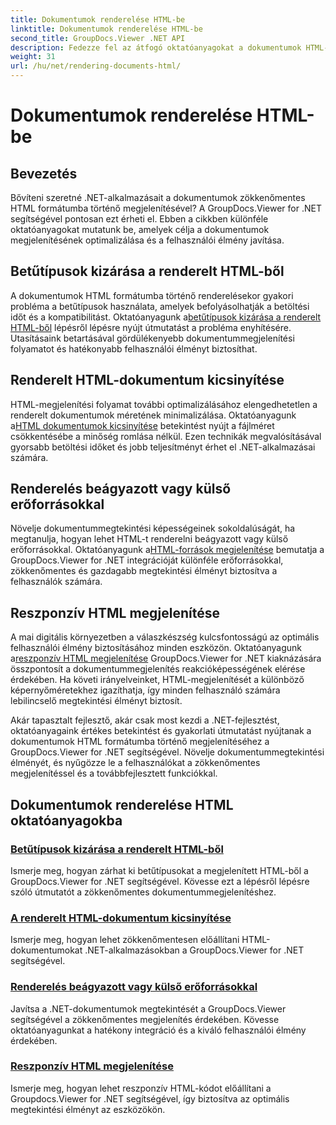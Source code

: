 ```yaml
---
title: Dokumentumok renderelése HTML-be
linktitle: Dokumentumok renderelése HTML-be
second_title: GroupDocs.Viewer .NET API
description: Fedezze fel az átfogó oktatóanyagokat a dokumentumok HTML-formátumba történő megjelenítéséről a GroupDocs.Viewer for .NET használatával. Tanuljon meg technikákat a dokumentumok megjelenítéséhez és a jobb felhasználói élményhez.
weight: 31
url: /hu/net/rendering-documents-html/
---
```


# Dokumentumok renderelése HTML-be


## Bevezetés

Bővíteni szeretné .NET-alkalmazásait a dokumentumok zökkenőmentes HTML formátumba történő megjelenítésével? A GroupDocs.Viewer for .NET segítségével pontosan ezt érheti el. Ebben a cikkben különféle oktatóanyagokat mutatunk be, amelyek célja a dokumentumok megjelenítésének optimalizálása és a felhasználói élmény javítása.

## Betűtípusok kizárása a renderelt HTML-ből
 A dokumentumok HTML formátumba történő renderelésekor gyakori probléma a betűtípusok használata, amelyek befolyásolhatják a betöltési időt és a kompatibilitást. Oktatóanyagunk a[betűtípusok kizárása a renderelt HTML-ből](./exclude-fonts-html/) lépésről lépésre nyújt útmutatást a probléma enyhítésére. Utasításaink betartásával gördülékenyebb dokumentummegjelenítési folyamatot és hatékonyabb felhasználói élményt biztosíthat. 

## Renderelt HTML-dokumentum kicsinyítése
 HTML-megjelenítési folyamat további optimalizálásához elengedhetetlen a renderelt dokumentumok méretének minimalizálása. Oktatóanyagunk a[HTML dokumentumok kicsinyítése](./minify-html/) betekintést nyújt a fájlméret csökkentésébe a minőség romlása nélkül. Ezen technikák megvalósításával gyorsabb betöltési időket és jobb teljesítményt érhet el .NET-alkalmazásai számára.

## Renderelés beágyazott vagy külső erőforrásokkal
 Növelje dokumentummegtekintési képességeinek sokoldalúságát, ha megtanulja, hogyan lehet HTML-t renderelni beágyazott vagy külső erőforrásokkal. Oktatóanyagunk a[HTML-források megjelenítése](./render-html-resources/) bemutatja a GroupDocs.Viewer for .NET integrációját különféle erőforrásokkal, zökkenőmentes és gazdagabb megtekintési élményt biztosítva a felhasználók számára.

## Reszponzív HTML megjelenítése
 A mai digitális környezetben a válaszkészség kulcsfontosságú az optimális felhasználói élmény biztosításához minden eszközön. Oktatóanyagunk a[reszponzív HTML megjelenítése](./render-responsive-html/) GroupDocs.Viewer for .NET kiaknázására összpontosít a dokumentummegjelenítés reakcióképességének elérése érdekében. Ha követi irányelveinket, HTML-megjelenítését a különböző képernyőméretekhez igazíthatja, így minden felhasználó számára lebilincselő megtekintési élményt biztosít.

Akár tapasztalt fejlesztő, akár csak most kezdi a .NET-fejlesztést, oktatóanyagaink értékes betekintést és gyakorlati útmutatást nyújtanak a dokumentumok HTML formátumba történő megjelenítéséhez a GroupDocs.Viewer for .NET segítségével. Növelje dokumentummegtekintési élményét, és nyűgözze le a felhasználókat a zökkenőmentes megjelenítéssel és a továbbfejlesztett funkciókkal.

## Dokumentumok renderelése HTML oktatóanyagokba
### [Betűtípusok kizárása a renderelt HTML-ből](./exclude-fonts-html/)
Ismerje meg, hogyan zárhat ki betűtípusokat a megjelenített HTML-ből a GroupDocs.Viewer for .NET segítségével. Kövesse ezt a lépésről lépésre szóló útmutatót a zökkenőmentes dokumentummegjelenítéshez.
### [A renderelt HTML-dokumentum kicsinyítése](./minify-html/)
Ismerje meg, hogyan lehet zökkenőmentesen előállítani HTML-dokumentumokat .NET-alkalmazásokban a GroupDocs.Viewer for .NET segítségével.
### [Renderelés beágyazott vagy külső erőforrásokkal](./render-html-resources/)
Javítsa a .NET-dokumentumok megtekintését a GroupDocs.Viewer segítségével a zökkenőmentes megjelenítés érdekében. Kövesse oktatóanyagunkat a hatékony integráció és a kiváló felhasználói élmény érdekében.
### [Reszponzív HTML megjelenítése](./render-responsive-html/)
Ismerje meg, hogyan lehet reszponzív HTML-kódot előállítani a Groupdocs.Viewer for .NET segítségével, így biztosítva az optimális megtekintési élményt az eszközökön.